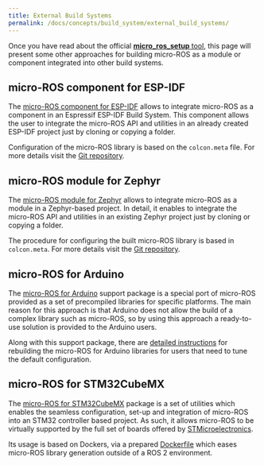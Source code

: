 ```yaml
---
title: External Build Systems
permalink: /docs/concepts/build_system/external_build_systems/
---
```


Once you have read about the official [**micro_ros_setup** tool](/docs/concepts/build_system/), this page will present some other approaches for building micro-ROS as a module or component integrated into other build systems.

## micro-ROS component for ESP-IDF

The [micro-ROS component for ESP-IDF](https://github.com/micro-ROS/micro_ros_espidf_component) allows to integrate micro-ROS as a component in an Espressif ESP-IDF Build System. This component allows the user to integrate the micro-ROS API and utilities in an already created ESP-IDF project just by cloning or copying a folder. 

Configuration of the micro-ROS library is based on the `colcon.meta` file. For more details visit the [Git repository](https://github.com/micro-ROS/micro_ros_espidf_component).

## micro-ROS module for Zephyr

The [micro-ROS module for Zephyr](https://github.com/micro-ROS/micro_ros_zephyr_module) allows to integrate micro-ROS as a module in a Zephyr-based project. In detail, it enables to integrate the micro-ROS API and utilities in an existing Zephyr project just by cloning or copying a folder.

The procedure for configuring the built micro-ROS library is based in `colcon.meta`. For more details visit the [Git repository](https://github.com/micro-ROS/micro_ros_espidf_component).

## micro-ROS for Arduino

The [micro-ROS for Arduino](https://github.com/micro-ROS/micro_ros_arduino) support package is a special port of micro-ROS provided as a set of precompiled libraries for specific platforms. The main reason for this approach is that Arduino does not allow the build of a complex library such as micro-ROS, so by using this approach a ready-to-use solution is provided to the Arduino users.

Along with this support package, there are [detailed instructions](https://github.com/micro-ROS/micro_ros_arduino#how-to-build-the-precompiled-library) for rebuilding the micro-ROS for Arduino libraries for users that need to tune the default configuration.

## micro-ROS for STM32CubeMX

The [micro-ROS for STM32CubeMX](https://github.com/micro-ROS/micro_ros_stm32cubemx_utils) package is a set of utilities which enables the seamless configuration, set-up and integration of micro-ROS into an STM32 controller based project. As such, it allows micro-ROS to be virtually supported by the full set of boards offered by <a href="https://www.st.com/content/st_com/en.html">STMicroelectronics</a>.

Its usage is based on Dockers, via a prepared [Dockerfile](https://github.com/micro-ROS/micro_ros_stm32cubemx_utils/blob/foxy/microros_component/Dockerfile) which eases micro-ROS library generation outside of a ROS 2 environment.
